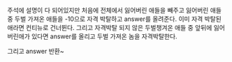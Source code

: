 주석에 설명이 다 되어있지만
처음에 전체에서 잃어버린 애들을 빼주고 잃어버린 애들 중 두벌 가져온 애들을 -10으로 자격 박탈하고 answer를 올려준다.
이미 자격 박탈된 애라면 컨티뉴로 건너뛴다.
그리고 자격박탈 되지 않은 두벌챙겨온 애들 중 앞뒤에 잃어버린애가 있다면 answer를 올리고 두벌 가져온 놈을 자격박탈한다.

그리고 answer 반환~